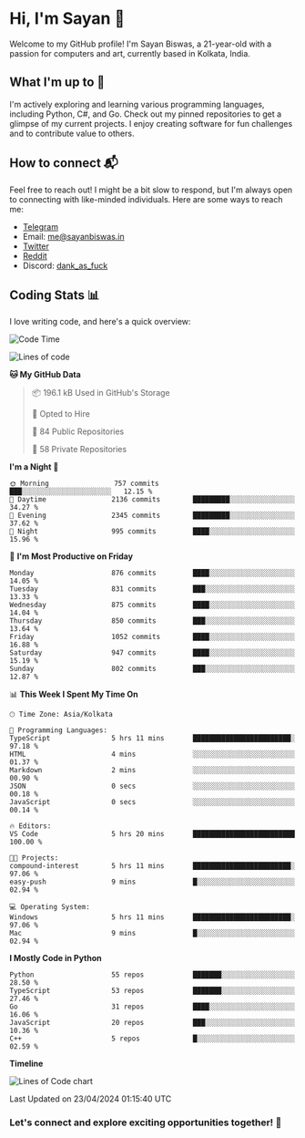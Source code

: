 # Hi, I'm Sayan 👋

Welcome to my GitHub profile! I'm Sayan Biswas, a 21-year-old with a passion for computers and art, currently based in Kolkata, India.

## What I'm up to 🚀

I'm actively exploring and learning various programming languages, including Python, C#, and Go. Check out my pinned repositories to get a glimpse of my current projects. I enjoy creating software for fun challenges and to contribute value to others.

## How to connect 📬

Feel free to reach out! I might be a bit slow to respond, but I'm always open to connecting with like-minded individuals. Here are some ways to reach me:

- [Telegram](https://t.me/dank_as_fuck)
- Email: [me@sayanbiswas.in](mailto:me@sayanbiswas.in)
- [Twitter](https://twitter.com/TheDankDel)
- [Reddit](https://www.reddit.com/user/dank_as_fuck_/)
- Discord: [dank_as_fuck](https://discordapp.com/users/506536929152466945)

## Coding Stats 📊

I love writing code, and here's a quick overview:

<!--START_SECTION:waka-->
![Code Time](http://img.shields.io/badge/Code%20Time-1%2C592%20hrs%2054%20mins-blue)

![Lines of code](https://img.shields.io/badge/From%20Hello%20World%20I%27ve%20Written-5.7%20million%20lines%20of%20code-blue)

**🐱 My GitHub Data** 

> 📦 196.1 kB Used in GitHub's Storage 
 > 
> 💼 Opted to Hire
 > 
> 📜 84 Public Repositories 
 > 
> 🔑 58 Private Repositories 
 > 
**I'm a Night 🦉** 

```text
🌞 Morning                757 commits         ███░░░░░░░░░░░░░░░░░░░░░░   12.15 % 
🌆 Daytime                2136 commits        █████████░░░░░░░░░░░░░░░░   34.27 % 
🌃 Evening                2345 commits        █████████░░░░░░░░░░░░░░░░   37.62 % 
🌙 Night                  995 commits         ████░░░░░░░░░░░░░░░░░░░░░   15.96 % 
```
📅 **I'm Most Productive on Friday** 

```text
Monday                   876 commits         ████░░░░░░░░░░░░░░░░░░░░░   14.05 % 
Tuesday                  831 commits         ███░░░░░░░░░░░░░░░░░░░░░░   13.33 % 
Wednesday                875 commits         ████░░░░░░░░░░░░░░░░░░░░░   14.04 % 
Thursday                 850 commits         ███░░░░░░░░░░░░░░░░░░░░░░   13.64 % 
Friday                   1052 commits        ████░░░░░░░░░░░░░░░░░░░░░   16.88 % 
Saturday                 947 commits         ████░░░░░░░░░░░░░░░░░░░░░   15.19 % 
Sunday                   802 commits         ███░░░░░░░░░░░░░░░░░░░░░░   12.87 % 
```


📊 **This Week I Spent My Time On** 

```text
🕑︎ Time Zone: Asia/Kolkata

💬 Programming Languages: 
TypeScript               5 hrs 11 mins       ████████████████████████░   97.18 % 
HTML                     4 mins              ░░░░░░░░░░░░░░░░░░░░░░░░░   01.37 % 
Markdown                 2 mins              ░░░░░░░░░░░░░░░░░░░░░░░░░   00.90 % 
JSON                     0 secs              ░░░░░░░░░░░░░░░░░░░░░░░░░   00.18 % 
JavaScript               0 secs              ░░░░░░░░░░░░░░░░░░░░░░░░░   00.14 % 

🔥 Editors: 
VS Code                  5 hrs 20 mins       █████████████████████████   100.00 % 

🐱‍💻 Projects: 
compound-interest        5 hrs 11 mins       ████████████████████████░   97.06 % 
easy-push                9 mins              █░░░░░░░░░░░░░░░░░░░░░░░░   02.94 % 

💻 Operating System: 
Windows                  5 hrs 11 mins       ████████████████████████░   97.06 % 
Mac                      9 mins              █░░░░░░░░░░░░░░░░░░░░░░░░   02.94 % 
```

**I Mostly Code in Python** 

```text
Python                   55 repos            ███████░░░░░░░░░░░░░░░░░░   28.50 % 
TypeScript               53 repos            ███████░░░░░░░░░░░░░░░░░░   27.46 % 
Go                       31 repos            ████░░░░░░░░░░░░░░░░░░░░░   16.06 % 
JavaScript               20 repos            ███░░░░░░░░░░░░░░░░░░░░░░   10.36 % 
C++                      5 repos             █░░░░░░░░░░░░░░░░░░░░░░░░   02.59 % 
```



**Timeline**

![Lines of Code chart](https://raw.githubusercontent.com/Dank-del/Dank-del/main/assets/bar_graph.png)


 Last Updated on 23/04/2024 01:15:40 UTC
<!--END_SECTION:waka-->

### Let's connect and explore exciting opportunities together! 🚀
